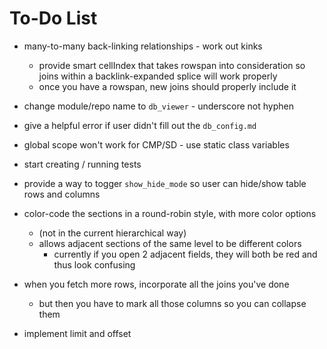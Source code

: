 To-Do List
==========

* many-to-many back-linking relationships - work out kinks
    * provide smart cellIndex that takes rowspan into consideration
      so joins within a backlink-expanded splice will work properly
    * once you have a rowspan, new joins should properly include it

* change module/repo name to `db_viewer` - underscore not hyphen

* give a helpful error if user didn't fill out the `db_config.md`

* global scope won't work for CMP/SD - use static class variables

* start creating / running tests

* provide a way to togger `show_hide_mode` so user can hide/show table rows and columns

* color-code the sections in a round-robin style, with more color options
    * (not in the current hierarchical way)
    * allows adjacent sections of the same level to be different colors
        * currently if you open 2 adjacent fields, they will both be red and thus look confusing

* when you fetch more rows, incorporate all the joins you've done
    * but then you have to mark all those columns so you can collapse them

* implement limit and offset




